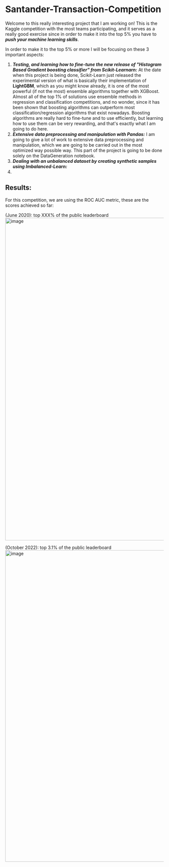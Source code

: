 # Santander-Transaction-Competition

Welcome to this really interesting project that I am working on! This is the Kaggle competition with the most teams participating, and it serves as a really good exercise since in order to make it into the top 5% you have to ***push your machine learning skills***.

In order to make it to the top 5% or more I will be focusing on these 3 important aspects:

1) ***Testing, and learning how to fine-tune the new release of "Histogram Based Gradient boosting classifier" from Scikit-Learnarn:*** At the date when this project is being done, Scikit-Learn just released the experimental version of what is basically their implementation of **LightGBM**, which as you might know already, it is one of the most powerful (if not the most) ensemble algorithms together with XGBoost. Almost all of the top 1% of solutions use ensemble methods in regression and classification competitions, and no wonder, since it has been shown that boosting algorithms can outperform most classification/regression algorithms that exist nowadays.
Boosting algorithms are really hard to fine-tune and to use efficiently, but learning how to use them can be very rewarding, and that's exactly what I am going to do here.
2) ***Extensive data preprocessing and manipulation with Pandas:*** I am going to give a lot of work to extensive data preprocessing and manipulation, which we are going to be carried out in the most optimized way possible way. This part of the project is going to be done solely on the DataGeneration notebook.
3) ***Dealing with an unbalanced dataset by creating synthetic samples using Imbalanced-Learn:***
4) 




## Results: 
  For this competition, we are using the ROC AUC metric, these are the scores achieved so far:

(June 2020): top XXX% of the public leaderboard 
  <img width="1021" alt="image" src="https://github.com/JCLMantilla/Santander-Transaction-Competition/assets/56890883/ebc08649-91ea-4b38-9b13-f04a1e632914">

  (October 2022): top 3.1% of the public leaderboard 
  <img width="986" alt="image" src="https://github.com/JCLMantilla/Santander-Transaction-Competition/assets/56890883/d67e9314-a77b-41fb-97fa-8d46a8dcafd2">
